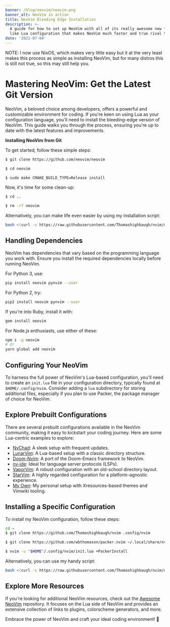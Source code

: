 ```yaml
---
banner: /blog/neovim/neovim.png
banner_alt: NeoVim in action
title: NeoVim Bleeding Edge Installation
description: >-
  A guide for how to set up NeoVim with all of its really awesome new features,
  like Lua configuration that makes NeoVim much faster and true rival to an IDE.
date: '2021-07-04'
---
```

NOTE: I now use NixOS, which makes very little easy but it at the very least makes this process as simple as installing NeoVim, but for many distros this is still not true, so this may still help you.

# Mastering NeoVim: Get the Latest Git Version

NeoVim, a beloved choice among developers, offers a powerful and customizable environment for coding. If you're keen on using Lua as your configuration language, you'll need to install the bleeding-edge version of NeoVim. This guide walks you through the process, ensuring you're up to date with the latest features and improvements.

**Installing NeoVim from Git**

To get started, follow these simple steps:

```bash
$ git clone https://github.com/neovim/neovim

$ cd neovim

$ sudo make CMAKE_BUILD_TYPE=Release install
```

Now, it's time for some clean-up:

```bash
$ cd ..

$ rm -rf neovim
```

Alternatively, you can make life even easier by using my installation script:

```bash
bash <(curl -s https://raw.githubusercontent.com/Thomashighbaugh/nvim/main/bin/install-latest-neovim.sh)
```

## Handling Dependencies

NeoVim has dependencies that vary based on the programming language you work with. Ensure you install the required dependencies locally before running NeoVim.

For Python 3, use:

```bash
pip install neovim pynvim --user
```

For Python 2, try:

```bash
pip2 install neovim pynvim --user
```

If you're into Ruby, install it with:

```bash
gem install neovim
```

For Node.js enthusiasts, use either of these:

```bash
npm i -g neovim
# Or
yarn global add neovim
```

## Configuring Your NeoVim

To harness the full power of NeoVim's Lua-based configuration, you'll need to create an `init.lua` file in your configuration directory, typically found at `$HOME/.config/nvim`. Consider adding a `lua` subdirectory for storing additional files, especially if you plan to use Packer, the package manager of choice for NeoVim.

## Explore Prebuilt Configurations

There are several prebuilt configurations available in the NeoVim community, making it easy to kickstart your coding journey. Here are some Lua-centric examples to explore:

- [NvChad](https://github.com/siduck76/NvChad): A sleek setup with frequent updates.
- [LunarVim](https://github.com/LunarVim/LunarVim): A Lua-based setup with a classic directory structure.
- [Doom-Nvim](https://github.com/NTBBloodbath/doom-nvim): A port of the Doom-Emacs framework to NeoVim.
- [nv-ide](https://github.com/crivotz/nv-ide): Ideal for language server protocols (LSPs).
- [VaporVim](https://github.com/hackorum/VapourNvim): A robust configuration with an old-school directory layout.
- [StarVim](https://github.com/ashincoder/StarVim): A highly regarded configuration for a platform-agnostic experience.
- [My Own](https://github.com/Thomashighbaugh/nvim): My personal setup with Xresources-based themes and Vimwiki tooling.

## Installing a Specific Configuration

To install my NeoVim configuration, follow these steps:

```bash
cd ~
$ git clone https://github.com/Thomashighbaugh/nvim .config/nvim

$ git clone https://github.com/wbthomason/packer.nvim ~/.local/share/nvim/site/pack/packer/start/packer.nvim

$ nvim -u "$HOME"/.config/nvim/init.lua +PackerInstall
```

Alternatively, you can use my handy script:

```bash
bash <(curl -s https://raw.githubusercontent.com/Thomashighbaugh/nvim/main/bin/install-latest-neovim.sh)
```

## Explore More Resources

If you're looking for additional NeoVim resources, check out the [Awesome NeoVim](https://github.com/rockerBOO/awesome-neovim) repository. It focuses on the Lua side of NeoVim and provides an extensive collection of links to plugins, colorscheme generators, and more.

Embrace the power of NeoVim and craft your ideal coding environment! 🚀
